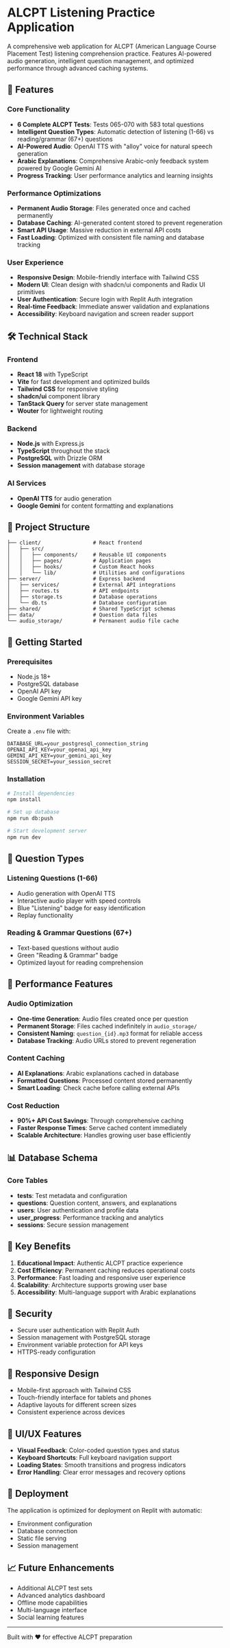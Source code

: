 # ALCPT Listening Practice Application

A comprehensive web application for ALCPT (American Language Course Placement Test) listening comprehension practice. Features AI-powered audio generation, intelligent question management, and optimized performance through advanced caching systems.

## 🚀 Features

### Core Functionality
- **6 Complete ALCPT Tests**: Tests 065-070 with 583 total questions
- **Intelligent Question Types**: Automatic detection of listening (1-66) vs reading/grammar (67+) questions
- **AI-Powered Audio**: OpenAI TTS with "alloy" voice for natural speech generation
- **Arabic Explanations**: Comprehensive Arabic-only feedback system powered by Google Gemini AI
- **Progress Tracking**: User performance analytics and learning insights

### Performance Optimizations
- **Permanent Audio Storage**: Files generated once and cached permanently
- **Database Caching**: AI-generated content stored to prevent regeneration
- **Smart API Usage**: Massive reduction in external API costs
- **Fast Loading**: Optimized with consistent file naming and database tracking

### User Experience
- **Responsive Design**: Mobile-friendly interface with Tailwind CSS
- **Modern UI**: Clean design with shadcn/ui components and Radix UI primitives
- **User Authentication**: Secure login with Replit Auth integration
- **Real-time Feedback**: Immediate answer validation and explanations
- **Accessibility**: Keyboard navigation and screen reader support

## 🛠 Technical Stack

### Frontend
- **React 18** with TypeScript
- **Vite** for fast development and optimized builds
- **Tailwind CSS** for responsive styling
- **shadcn/ui** component library
- **TanStack Query** for server state management
- **Wouter** for lightweight routing

### Backend
- **Node.js** with Express.js
- **TypeScript** throughout the stack
- **PostgreSQL** with Drizzle ORM
- **Session management** with database storage

### AI Services
- **OpenAI TTS** for audio generation
- **Google Gemini** for content formatting and explanations

## 📁 Project Structure

```
├── client/                 # React frontend
│   ├── src/
│   │   ├── components/     # Reusable UI components
│   │   ├── pages/          # Application pages
│   │   ├── hooks/          # Custom React hooks
│   │   └── lib/            # Utilities and configurations
├── server/                 # Express backend
│   ├── services/           # External API integrations
│   ├── routes.ts           # API endpoints
│   ├── storage.ts          # Database operations
│   └── db.ts               # Database configuration
├── shared/                 # Shared TypeScript schemas
├── data/                   # Question data files
└── audio_storage/          # Permanent audio file cache
```

## 🚀 Getting Started

### Prerequisites
- Node.js 18+ 
- PostgreSQL database
- OpenAI API key
- Google Gemini API key

### Environment Variables
Create a `.env` file with:
```
DATABASE_URL=your_postgresql_connection_string
OPENAI_API_KEY=your_openai_api_key
GEMINI_API_KEY=your_gemini_api_key
SESSION_SECRET=your_session_secret
```

### Installation
```bash
# Install dependencies
npm install

# Set up database
npm run db:push

# Start development server
npm run dev
```

## 🎯 Question Types

### Listening Questions (1-66)
- Audio generation with OpenAI TTS
- Interactive audio player with speed controls
- Blue "Listening" badge for easy identification
- Replay functionality

### Reading & Grammar Questions (67+)
- Text-based questions without audio
- Green "Reading & Grammar" badge
- Optimized layout for reading comprehension

## 🔧 Performance Features

### Audio Optimization
- **One-time Generation**: Audio files created once per question
- **Permanent Storage**: Files cached indefinitely in `audio_storage/`
- **Consistent Naming**: `question_{id}.mp3` format for reliable access
- **Database Tracking**: Audio URLs stored to prevent regeneration

### Content Caching
- **AI Explanations**: Arabic explanations cached in database
- **Formatted Questions**: Processed content stored permanently
- **Smart Loading**: Check cache before calling external APIs

### Cost Reduction
- **90%+ API Cost Savings**: Through comprehensive caching
- **Faster Response Times**: Serve cached content immediately
- **Scalable Architecture**: Handles growing user base efficiently

## 📊 Database Schema

### Core Tables
- **tests**: Test metadata and configuration
- **questions**: Question content, answers, and explanations
- **users**: User authentication and profile data
- **user_progress**: Performance tracking and analytics
- **sessions**: Secure session management

## 🌟 Key Benefits

1. **Educational Impact**: Authentic ALCPT practice experience
2. **Cost Efficiency**: Permanent caching reduces operational costs
3. **Performance**: Fast loading and responsive user experience
4. **Scalability**: Architecture supports growing user base
5. **Accessibility**: Multi-language support with Arabic explanations

## 🔐 Security

- Secure user authentication with Replit Auth
- Session management with PostgreSQL storage
- Environment variable protection for API keys
- HTTPS-ready configuration

## 📱 Responsive Design

- Mobile-first approach with Tailwind CSS
- Touch-friendly interface for tablets and phones
- Adaptive layouts for different screen sizes
- Consistent experience across devices

## 🎨 UI/UX Features

- **Visual Feedback**: Color-coded question types and status
- **Keyboard Shortcuts**: Full keyboard navigation support
- **Loading States**: Smooth transitions and progress indicators
- **Error Handling**: Clear error messages and recovery options

## 🚀 Deployment

The application is optimized for deployment on Replit with automatic:
- Environment configuration
- Database connection
- Static file serving
- Session management

## 📈 Future Enhancements

- Additional ALCPT test sets
- Advanced analytics dashboard
- Offline mode capabilities
- Multi-language interface
- Social learning features

---

Built with ❤️ for effective ALCPT preparation